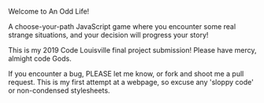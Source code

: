 Welcome to An Odd Life!  

A choose-your-path JavaScript game where you encounter some real strange situations, and your decision will progress your story!  

This is my 2019 Code Louisville final project submission!  Please have mercy, almight code Gods.

If you encounter a bug, PLEASE let me know, or fork and shoot me a pull request.  This is my first attempt at a webpage, so excuse any 'sloppy code' or non-condensed stylesheets.
